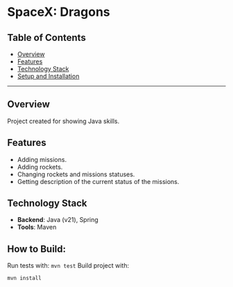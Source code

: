 # SpaceX: Dragons



## Table of Contents
- [Overview](#overview)
- [Features](#features)
- [Technology Stack](#technology-stack)
- [Setup and Installation](#setup-and-installation)

---

## Overview
Project created for showing Java skills. 

## Features
- Adding missions.
- Adding rockets.
- Changing rockets and missions statuses.
- Getting description of the current status of the missions.

## Technology Stack
- **Backend**: Java (v21), Spring
- **Tools**: Maven

## How to Build:

Run tests with:
``mvn test``
Build project with:

``mvn install``
